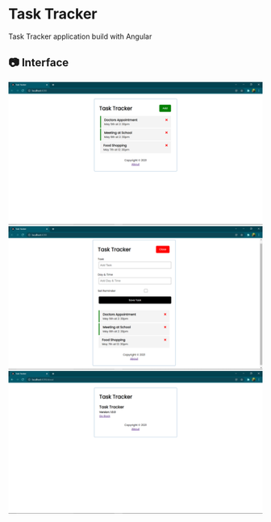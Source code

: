 # Task Tracker
Task Tracker application build with Angular

## 📷 Interface

![Image of Yaktocat](https://github.com/dbegogow/task-tracker/blob/main/images/img.png)
![Image of Yaktocat](https://github.com/dbegogow/task-tracker/blob/main/images/img1.png)
![Image of Yaktocat](https://github.com/dbegogow/task-tracker/blob/main/images/img2.png)